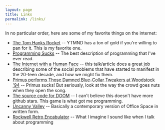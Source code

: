 ```yaml
---
layout: page
title: Links
permalink: /links/
---
```


In no particular order, here are some of my favorite things on the internet:

* [The Tom Hanks Rocket](http://tomhanksrocket.ytmnd.com/) -- YTMND has a ton of gold if you're willing to pan for it. This is my favorite one.
* [Programming Sucks](http://www.stilldrinking.org/programming-sucks) -- The best description of programming that I've ever read.
* [The Internet with a Human Face](http://idlewords.com/talks/internet_with_a_human_face.htm) -- this talk/article does a great job describing some of the social problems that have started to manifest in the 20-teen decade, and how we might fix them. 
* [Primus performs Those Damned Blue-Collar Tweakers at Woodstock '94](https://www.youtube.com/watch?v=LiQa8pIVPjI) -- Primus sucks! But seriously, look at the way the crowd goes nuts when they open the song. 
* [The source code for DOOM](https://github.com/id-Software/DOOM) -- I can't believe this doesn't have more github stars. This game is what got me programming. 
* [Uncanny Valley](https://nplusonemag.com/issue-25/on-the-fringe/uncanny-valley/) -- Basically a contemporary version of Office Space in written form. 
* [Rockwell Retro Encabulator](https://www.youtube.com/watch?v=RXJKdh1KZ0w) -- What I imagine I sound like when I talk about programming
